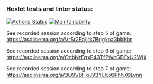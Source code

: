 ### Hexlet tests and linter status:
[![Actions Status](https://github.com/MaishevK/frontend-project-44/actions/workflows/hexlet-check.yml/badge.svg)](https://github.com/MaishevK/frontend-project-44/actions)
[![Maintainability](https://api.codeclimate.com/v1/badges/31326ddef88566f9cdf9/maintainability)](https://codeclimate.com/github/MaishevK/frontend-project-44/maintainability)

See recorded session according to step 5 of game:
https://asciinema.org/a/VrSr2Eaijrk7Brjgkpz3bbKbr

See recorded session according to step 6 of game:
https://asciinema.org/a/OcbNrEqxP43TfPWcGDExU2WjX

See recorded session according to step 7 of game:
https://asciinema.org/a/3Q9V8HqJ93YLKo6PhhX6Lvnrj
